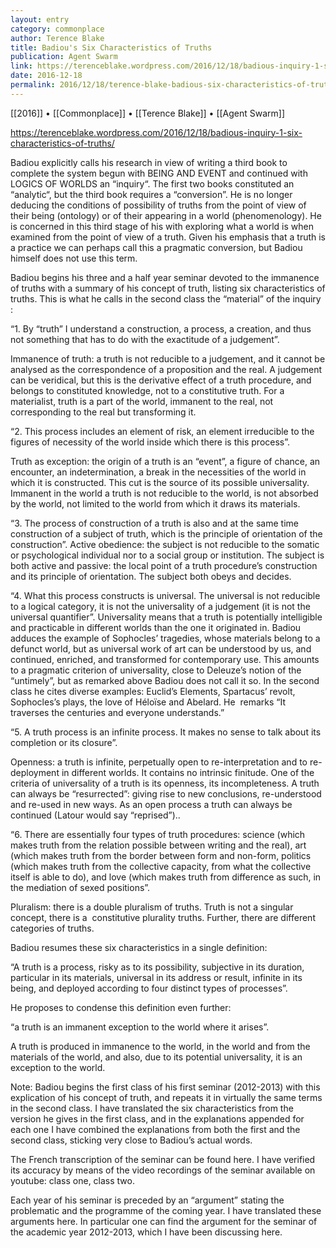 ```yaml
---
layout: entry
category: commonplace
author: Terence Blake
title: Badiou's Six Characteristics of Truths
publication: Agent Swarm
link: https://terenceblake.wordpress.com/2016/12/18/badious-inquiry-1-six-characteristics-of-truths/
date: 2016-12-18
permalink: 2016/12/18/terence-blake-badious-six-characteristics-of-truths
---
```


[[2016]] • [[Commonplace]] • [[Terence Blake]] • [[Agent Swarm]]

https://terenceblake.wordpress.com/2016/12/18/badious-inquiry-1-six-characteristics-of-truths/

Badiou explicitly calls his research in view of writing a third book to complete the system begun with BEING AND EVENT and continued with LOGICS OF WORLDS an “inquiry“. The first two books constituted an “analytic“, but the third book requires a “conversion”. He is no longer deducing the conditions of possibility of truths from the point of view of their being (ontology) or of their appearing in a world (phenomenology). He is concerned in this third stage of his with exploring what a world is when examined from the point of view of a truth. Given his emphasis that a truth is a practice we can perhaps call this a pragmatic conversion, but Badiou himself does not use this term.

Badiou begins his three and a half year seminar devoted to the immanence of truths with a summary of his concept of truth, listing six characteristics of truths. This is what he calls in the second class the “material” of the inquiry :

“1. By “truth” I understand a construction, a process, a creation, and thus not something that has to do with the exactitude of a judgement”.

Immanence of truth: a truth is not reducible to a judgement, and it cannot be analysed as the correspondence of a proposition and the real. A judgement can be veridical, but this is the derivative effect of a truth procedure, and belongs to constituted knowledge, not to a constitutive truth. For a materialist, truth is a part of the world, immanent to the real, not corresponding to the real but transforming it.

“2. This process includes an element of risk, an element irreducible to the figures of necessity of the world inside which there is this process”.

Truth as exception: the origin of a truth is an “event”, a figure of chance, an encounter, an indetermination, a break in the necessities of the world in which it is constructed. This cut is the source of its possible universality. Immanent in the world a truth is not reducible to the world, is not absorbed by the world, not limited to the world from which it draws its materials.

“3. The process of construction of a truth is also and at the same time construction of a subject of truth, which is the principle of orientation of the construction”.
Active obedience: the subject is not reducible to the somatic or psychological individual nor to a social group or institution. The subject is both active and passive: the local point of a truth procedure’s construction and its principle of orientation. The subject both obeys and decides.

“4. What this process constructs is universal. The universal is not reducible to a logical category, it is not the universality of a judgement (it is not the universal quantifier”.
Universality means that a truth is potentially intelligible and practicable in different worlds than the one it originated in. Badiou adduces the example of Sophocles’ tragedies, whose materials belong to a defunct world, but as universal work of art can be understood by us, and continued, enriched, and transformed for contemporary use. This amounts to a pragmatic criterion of universality, close to Deleuze’s notion of the “untimely”, but as remarked above Badiou does not call it so. In the second class he cites diverse examples: Euclid’s Elements, Spartacus’ revolt, Sophocles’s plays, the love of Héloïse and Abelard. He  remarks “It traverses the centuries and everyone understands.”

“5. A truth process is an infinite process. It makes no sense to talk about its completion or its closure”.

Openness: a truth is infinite, perpetually open to re-interpretation and to re-deployment in different worlds. It contains no intrinsic finitude. One of the criteria of universality of a truth is its openness, its incompleteness. A truth can always be “resurrected”: giving rise to new conclusions, re-understood and re-used in new ways. As an open process a truth can always be continued (Latour would say “reprised”)..

“6. There are essentially four types of truth procedures: science (which makes truth from the relation possible between writing and the real), art (which makes truth from the border between form and non-form, politics (which makes truth from the collective capacity, from what the collective itself is able to do), and love (which makes truth from difference as such, in the mediation of sexed positions”.

Pluralism: there is a double pluralism of truths. Truth is not a singular concept, there is a  constitutive plurality truths. Further, there are different categories of truths.

Badiou resumes these six characteristics in a single definition:

“A truth is a process, risky as to its possibility, subjective in its duration, particular in its materials, universal in its address or result, infinite in its being, and deployed according to four distinct types of processes”.

He proposes to condense this definition even further:

“a truth is an immanent exception to the world where it arises”.

A truth is produced in immanence to the world, in the world and from the materials of the world, and also, due to its potential universality, it is an exception to the world.

Note: Badiou begins the first class of his first seminar (2012-2013) with this explication of his concept of truth, and repeats it in virtually the same terms in the second class. I have translated the six characteristics from the version he gives in the first class, and in the explanations appended for each one I have combined the explanations from both the first and the second class, sticking very close to Badiou’s actual words.

The French transcription of the seminar can be found here. I have verified its accuracy by means of the video recordings of the seminar available on youtube: class one, class two.

Each year of his seminar is preceded by an “argument” stating the problematic and the programme of the coming year. I have translated these arguments here. In particular one can find the argument for the seminar of the academic year 2012-2013, which I have been discussing here.


